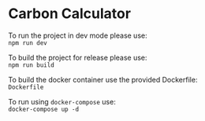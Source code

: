 # Carbon Calculator
To run the project in dev mode please use:<br>
`npm run dev`

To build the project for release please use:<br>
`npm run build`

To build the docker container use the provided Dockerfile:<br>
`Dockerfile`

To run using `docker-compose` use:<br>
`docker-compose up -d`